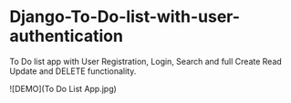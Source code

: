 # Django-To-Do-list-with-user-authentication
To Do list app with User Registration, Login, Search and full Create Read Update and DELETE functionality.

![DEMO](To Do List App.jpg)
